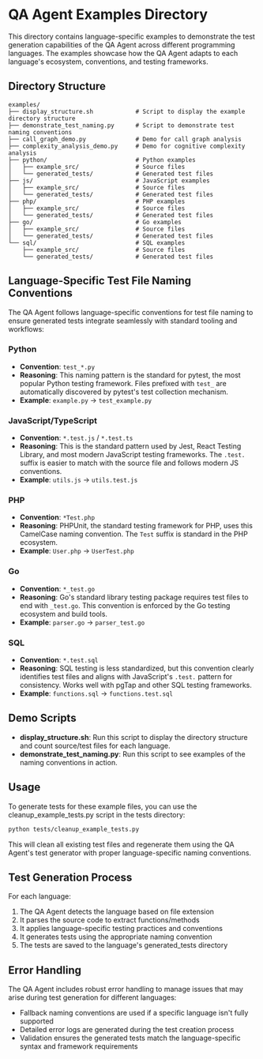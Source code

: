 # QA Agent Examples Directory

This directory contains language-specific examples to demonstrate the test generation capabilities of the QA Agent across different programming languages. The examples showcase how the QA Agent adapts to each language's ecosystem, conventions, and testing frameworks.

## Directory Structure

```
examples/
├── display_structure.sh            # Script to display the example directory structure
├── demonstrate_test_naming.py      # Script to demonstrate test naming conventions
├── call_graph_demo.py              # Demo for call graph analysis
├── complexity_analysis_demo.py     # Demo for cognitive complexity analysis
├── python/                         # Python examples
│   ├── example_src/                # Source files
│   └── generated_tests/            # Generated test files
├── js/                             # JavaScript examples
│   ├── example_src/                # Source files
│   └── generated_tests/            # Generated test files
├── php/                            # PHP examples
│   ├── example_src/                # Source files
│   └── generated_tests/            # Generated test files
├── go/                             # Go examples
│   ├── example_src/                # Source files
│   └── generated_tests/            # Generated test files
└── sql/                            # SQL examples
    ├── example_src/                # Source files
    └── generated_tests/            # Generated test files
```

## Language-Specific Test File Naming Conventions

The QA Agent follows language-specific conventions for test file naming to ensure generated tests integrate seamlessly with standard tooling and workflows:

### Python

- **Convention**: `test_*.py`
- **Reasoning**: This naming pattern is the standard for pytest, the most popular Python testing framework. Files prefixed with `test_` are automatically discovered by pytest's test collection mechanism.
- **Example**: `example.py` → `test_example.py`

### JavaScript/TypeScript

- **Convention**: `*.test.js` / `*.test.ts`
- **Reasoning**: This is the standard pattern used by Jest, React Testing Library, and most modern JavaScript testing frameworks. The `.test.` suffix is easier to match with the source file and follows modern JS conventions.
- **Example**: `utils.js` → `utils.test.js`

### PHP

- **Convention**: `*Test.php`
- **Reasoning**: PHPUnit, the standard testing framework for PHP, uses this CamelCase naming convention. The `Test` suffix is standard in the PHP ecosystem.
- **Example**: `User.php` → `UserTest.php`

### Go

- **Convention**: `*_test.go`
- **Reasoning**: Go's standard library testing package requires test files to end with `_test.go`. This convention is enforced by the Go testing ecosystem and build tools.
- **Example**: `parser.go` → `parser_test.go`

### SQL

- **Convention**: `*.test.sql`
- **Reasoning**: SQL testing is less standardized, but this convention clearly identifies test files and aligns with JavaScript's `.test.` pattern for consistency. Works well with pgTap and other SQL testing frameworks.
- **Example**: `functions.sql` → `functions.test.sql`

## Demo Scripts

- **display_structure.sh**: Run this script to display the directory structure and count source/test files for each language.
- **demonstrate_test_naming.py**: Run this script to see examples of the naming conventions in action.

## Usage

To generate tests for these example files, you can use the cleanup_example_tests.py script in the tests directory:

```bash
python tests/cleanup_example_tests.py
```

This will clean all existing test files and regenerate them using the QA Agent's test generator with proper language-specific naming conventions.

## Test Generation Process

For each language:

1. The QA Agent detects the language based on file extension
2. It parses the source code to extract functions/methods
3. It applies language-specific testing practices and conventions
4. It generates tests using the appropriate naming convention
5. The tests are saved to the language's generated_tests directory

## Error Handling

The QA Agent includes robust error handling to manage issues that may arise during test generation for different languages:

- Fallback naming conventions are used if a specific language isn't fully supported
- Detailed error logs are generated during the test creation process
- Validation ensures the generated tests match the language-specific syntax and framework requirements
